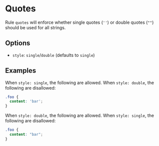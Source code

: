 # Quotes

Rule `quotes` will enforce whether single quotes (`''`) or double quotes (`""`) should be used for all strings.

## Options

* `style`: `single`/`double` (defaults to `single`)

## Examples

When `style: single`, the following are allowed. When `style: double`, the following are disallowed:

```scss
.foo {
  content: 'bar';
}
```

When `style: double`, the following are allowed. When `style: single`, the following are disallowed:

```scss
.foo {
  content: "bar";
}
```
